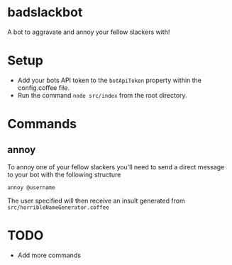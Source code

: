 # badslackbot
A bot to aggravate and annoy your fellow slackers with!

# Setup
* Add your bots API token to the `botApiToken` property within the config.coffee file.
* Run the command `node src/index` from the root directory.

# Commands
## annoy
To annoy one of your fellow slackers you'll need to send a direct message to your bot with the following structure

`annoy @username`

The user specified will then receive an insult generated from `src/horribleNameGenerator.coffee`

# TODO
* Add more commands
